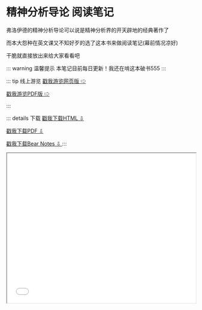 # 精神分析导论 阅读笔记
弗洛伊德的精神分析导论可以说是精神分析界的开天辟地的经典著作了

而本大怨种在英文课又不知好歹的选了这本书来做阅读笔记(幕前情况凉好)

干脆就直接放出来给大家看看吧

::: warning 温馨提示
本笔记目前每日更新！我还在啃这本破书555
:::

::: tip 线上游览
<a href="https://makabaka1880.github.io/static/psych.html"> 戳我游览网页版 ⇨ </a>

<a href="https://makabaka1880.github.io/static/psych.pdf"> 戳我游览PDF版 ⇨ </a>

:::

::: details 下载
<a href="https://makabaka1880.github.io/static/psych.html" download="Psychoanalysis-notes-html"> 戳我下载HTML ⇩ </a>

<a href="https://makabaka1880.github.io/static/psych.pdf" download="Psychoanalysis-notes-pdf"> 戳我下载PDF ⇩ </a>

<a href="https://makabaka1880.github.io/static/psych.bear" download="Psychoanalysis-notes-bearnotes"> 戳我下载Bear Notes ⇩ </a>
:::

<iframe src="/static/psych.html" style="width: 100%; height: 400px; allowfullscreen: true"></iframe>

<Vssue/>
